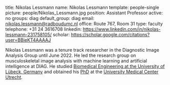title: Nikolas Lessmann
name: Nikolas Lessmann
template: people-single
picture: people/Nikolas_Lessmann.jpg
position: Assistant Professor
active: no
groups: diag
default_group: diag
email: nikolas.lessmann@radboudumc.nl
office: Route 767, Room 31
type: faculty
telephone: +31 24 3616708
linkedin: https://www.linkedin.com/in/nikolas-lessmann-231758105/
scholar: https://scholar.google.com/citations?user=BBieKT4AAAAJ

Nikolas Lessmann was a tenure track researcher in the Diagnostic Image Analysis Group until June 2022. He led the research group on musculoskeletal image analysis with machine learning and artificial intelligence at DIAG. He studied [Biomedical Engineering at the University of Lübeck, Germany](https://www.uni-luebeck.de/en/studies/degree-programmes/medical-engineering-science.html) and obtained his [PhD](/publications/less19b) at the [University Medical Center Utrecht](https://www.isi.uu.nl/).
